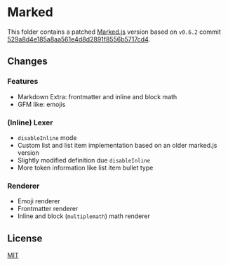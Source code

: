# Marked

This folder contains a patched [Marked.js](https://github.com/markedjs/marked/) version based on `v0.6.2` commit [529a8d4e185a8aa561e4d8d2891f8556b5717cd4](https://github.com/markedjs/marked/commit/529a8d4e185a8aa561e4d8d2891f8556b5717cd4).

## Changes

### Features

- Markdown Extra: frontmatter and inline and block math
- GFM like: emojis

### (Inline) Lexer

- `disableInline` mode
- Custom list and list item implementation based on an older marked.js version
- Slightly modified definition due `disableInline`
- More token information like list item bullet type

### Renderer

- Emoji renderer
- Frontmatter renderer
- Inline and block (`multiplemath`) math renderer

## License

[MIT](LICENSE)
